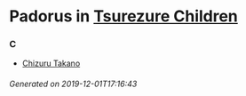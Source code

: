 # Padorus in [Tsurezure Children](https://myanimelist.net/manga/58027/Tsurezure_Children)

### C
* [Chizuru Takano](https://github.com/shadow578/Project-Padoru/blob/master/table-of-contents/characters/ChizuruTakano.md)

###### Generated on 2019-12-01T17:16:43
